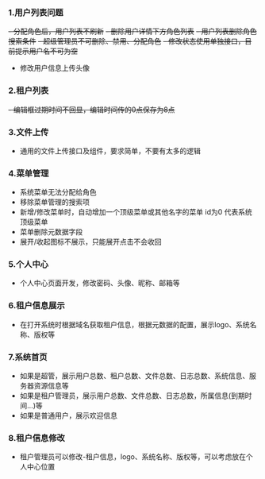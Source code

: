 ### 1.用户列表问题
~~- 分配角色后，用户列表不刷新~~ 
~~- 删除用户详情下方角色列表~~
~~- 用户列表删除角色搜索条件~~
~~- 超级管理员不可删除、禁用、分配角色~~
~~- 修改状态使用单独接口，目前提示用户名不可为空~~
- 修改用户信息上传头像

### 2.租户列表
~~- 编辑框过期时间不回显，编辑时间传的0点保存为8点~~

### 3.文件上传
- 通用的文件上传接口及组件，要求简单，不要有太多的逻辑

### 4.菜单管理
- 系统菜单无法分配给角色
- 移除菜单管理的搜索项
- 新增/修改菜单时，自动增加一个顶级菜单或其他名字的菜单 id为0 代表系统顶级菜单
- 菜单删除元数据字段
- 展开/收起图标不展示，只能展开点击不会收回

### 5.个人中心
- 个人中心页面开发，修改密码、头像、昵称、邮箱等

### 6.租户信息展示
- 在打开系统时根据域名获取租户信息，根据元数据的配置，展示logo、系统名称、版权等

### 7.系统首页
- 如果是超管，展示用户总数、租户总数、文件总数、日志总数、系统信息、服务器资源信息等
- 如果是租户管理员，展示用户总数、文件总数、日志总数，所属信息(到期时间...)等
- 如果是普通用户，展示欢迎信息

### 8.租户信息修改
- 租户管理员可以修改-租户信息，logo、系统名称、版权等，可以考虑放在个人中心位置